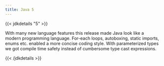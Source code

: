 ```yaml
---
title: Java 5
---
```


{{< jdkdetails "5" >}}

With many new language features this release made Java look like a modern
programming language. For-each loops, autoboxing, static imports, enums etc.
enabled a more concise coding style. With parameterized types we got
compile time safety instead of cumbersome type cast expressions.

{{< /jdkdetails >}}